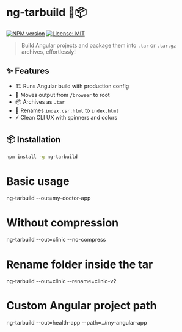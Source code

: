 # ng-tarbuild 🔧📦

[![NPM version](https://img.shields.io/npm/v/ng-tarbuild)](https://www.npmjs.com/package/ng-tarbuild)
[![License: MIT](https://img.shields.io/badge/License-MIT-green.svg)](LICENSE)

> Build Angular projects and package them into `.tar` or `.tar.gz` archives, effortlessly!

## ✨ Features

- 🏗️ Runs Angular build with production config
- 📂 Moves output from `/browser` to root
- 📦 Archives as `.tar`
- 🔄 Renames `index.csr.html` to `index.html`
- ⚡ Clean CLI UX with spinners and colors

## 📦 Installation

```bash
npm install -g ng-tarbuild
```

# Basic usage

ng-tarbuild --out=my-doctor-app

# Without compression

ng-tarbuild --out=clinic --no-compress

# Rename folder inside the tar

ng-tarbuild --out=clinic --rename=clinic-v2

# Custom Angular project path

ng-tarbuild --out=health-app --path=../my-angular-app
